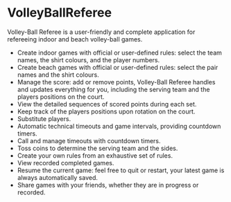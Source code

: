 # VolleyBallReferee

Volley-Ball Referee is a user-friendly and complete application for refereeing indoor and beach volley-ball games.

<ul>
<li>Create indoor games with official or user-defined rules:  select the team names, the shirt colours, and the player numbers.</li>
<li>Create beach games with official or user-defined rules:  select the pair names and the shirt colours.</li>
<li>Manage the score: add or remove points, Volley-Ball Referee handles and updates everything for you, including the serving team and the players positions on the court.</li>
<li>View the detailed sequences of scored points during each set.</li>
<li>Keep track of the players positions upon rotation on the court.</li>
<li>Substitute players.</li>
<li>Automatic technical timeouts and game intervals, providing countdown timers.</li>
<li>Call and manage timeouts with countdown timers.</li>
<li>Toss coins to determine the serving team and the sides.</li>
<li>Create your own rules from an exhaustive set of rules.</li>
<li>View recorded completed games.</li>
<li>Resume the current game: feel free to quit or restart, your latest game is always automatically saved.</li>
<li>Share games with your friends, whether they are in progress or recorded.</li>
</ul>
